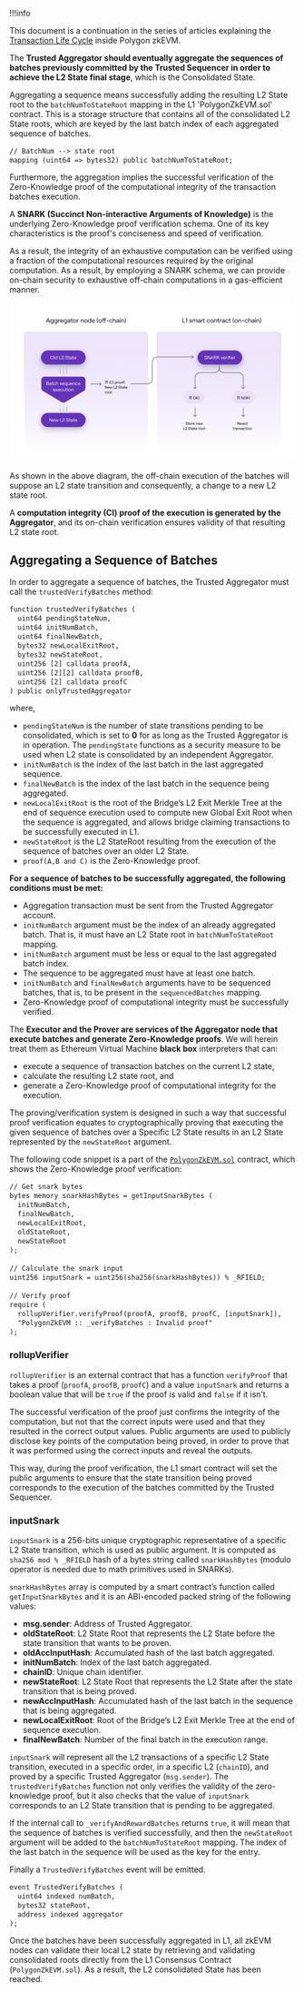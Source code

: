 
!!!info

This document is a continuation in the series of articles explaining the [<ins>Transaction Life Cycle</ins>](l2-transaction-cycle-intro.md) inside Polygon zkEVM.

The **Trusted Aggregator should eventually aggregate the sequences of batches previously committed by the Trusted Sequencer in order to achieve the L2 State final stage**, which is the Consolidated State.

Aggregating a sequence means successfully adding the resulting L2 State root to the `batchNumToStateRoot` mapping in the L1 'PolygonZkEVM.sol' contract. This is a storage structure that contains all of the consolidated L2 State roots, which are keyed by the last batch index of each aggregated sequence of batches.

```
// BatchNum --> state root
mapping (uint64 => bytes32) public batchNumToStateRoot;
```

Furthermore, the aggregation implies the successful verification of the Zero-Knowledge proof of the computational integrity of the transaction batches execution.

A **SNARK (Succinct Non-interactive Arguments of Knowledge)** is the underlying Zero-Knowledge proof verification schema. One of its key characteristics is the proof's conciseness and speed of verification.

As a result, the integrity of an exhaustive computation can be verified using a fraction of the computational resources required by the original computation. As a result, by employing a SNARK schema, we can provide on-chain security to exhaustive off-chain computations in a gas-efficient manner.

![Off-chain L2 state transition with on-chain security inheritance](../../img/zkvm/05l2-off-chain-on-chain-trans.png)

As shown in the above diagram, the off-chain execution of the batches will suppose an L2 state transition and consequently, a change to a new L2 state root. 

A **computation integrity (CI) proof of the execution is generated by the Aggregator**, and its on-chain verification ensures validity of that resulting L2 state root.

## Aggregating a Sequence of Batches

In order to aggregate a sequence of batches, the Trusted Aggregator must call the `trustedVerifyBatches` method:

```
function trustedVerifyBatches (
  uint64 pendingStateNum,
  uint64 initNumBatch,
  uint64 finalNewBatch,
  bytes32 newLocalExitRoot,
  bytes32 newStateRoot,
  uint256 [2] calldata proofA,
  uint256 [2][2] calldata proofB,
  uint256 [2] calldata proofC
) public onlyTrustedAggregator
```

​where, 

- `pendingStateNum` is the number of state transitions pending to be consolidated, which is set to **0** for as long as the Trusted Aggregator is in operation. The `pendingState` functions as a security measure to be used when L2 state is consolidated by an independent Aggregator.
- `initNumBatch` is the index of the last batch in the last aggregated sequence.
- `finalNewBatch` is the index of the last batch in the sequence being aggregated.
- `newLocalExitRoot` is the root of the Bridge’s L2 Exit Merkle Tree at the end of sequence execution used to compute new Global Exit Root when the sequence is aggregated, and allows bridge claiming transactions to be successfully executed in L1.
- `newStateRoot` is the L2 StateRoot resulting from the execution of the sequence of batches over an older L2 State.
- `proof(A,B and C)` is the Zero-Knowledge proof.

**For a sequence of batches to be successfully aggregated, the following conditions must be met:**

- Aggregation transaction must be sent from the Trusted Aggregator account.
- `initNumBatch` argument must be the index of an already aggregated batch. That is, it must have an L2 State root in `batchNumToStateRoot` mapping.
- `initNumBatch` argument must be less or equal to the last aggregated batch index.
- The sequence to be aggregated must have at least one batch.
- `initNumBatch` and `finalNewBatch` arguments have to be sequenced batches, that is, to be present in the `sequencedBatches` mapping.
- Zero-Knowledge proof of computational integrity must be successfully verified.

The **Executor and the Prover are services of the Aggregator node that execute batches and generate Zero-Knowledge proofs**. We will herein treat them as Ethereum Virtual Machine **black box** interpreters that can:

- execute a sequence of transaction batches on the current L2 state,
- calculate the resulting L2 state root, and
- generate a Zero-Knowledge proof of computational integrity for the execution.

The proving/verification system is designed in such a way that successful proof verification equates to cryptographically proving that executing the given sequence of batches over a Specific L2 State results in an L2 State represented by the `newStateRoot` argument.

The following code snippet is a part of the [`PolygonZkEVM.sol`](https://github.com/0xPolygonHermez/zkevm-contracts/blob/main/contracts/PolygonZkEVM.sol) contract, which shows the Zero-Knowledge proof verification:

```
// Get snark bytes
bytes memory snarkHashBytes = getInputSnarkBytes (
  initNumBatch,
  finalNewBatch,
  newLocalExitRoot,
  oldStateRoot,
  newStateRoot
);

// Calculate the snark input
uint256 inputSnark = uint256(sha256(snarkHashBytes)) % _RFIELD;

// Verify proof
require (
  rollupVerifier.verifyProof(proofA, proofB, proofC, [inputSnark]),
  "PolygonZkEVM :: _verifyBatches : Invalid proof"
);
```

### rollupVerifier

`rollupVerifier` is an external contract that has a function `verifyProof` that takes a proof (`proofA`, `proofB`, `proofC`) and a value `inputSnark` and returns a boolean value that will be `true` if the proof is valid and `false` if it isn’t.

The successful verification of the proof just confirms the integrity of the computation, but not that the correct inputs were used and that they resulted in the correct output values. Public arguments are used to publicly disclose key points of the computation being proved, in order to prove that it was performed using the correct inputs and reveal the outputs.

This way, during the proof verification, the L1 smart contract will set the public arguments to ensure that the state transition being proved corresponds to the execution of the batches committed by the Trusted Sequencer.

### inputSnark

`inputSnark` is a 256-bits unique cryptographic representative of a specific L2 State transition, which is used as public argument. It is computed as `sha256 mod % _RFIELD` hash of a bytes string called `snarkHashBytes` (modulo operator is needed due to math primitives used in SNARKs).

`snarkHashBytes` array is computed by a smart contract’s function called `getInputSnarkBytes` and it is an ABI-encoded packed string of the following values:

* **msg.sender**: Address of Trusted Aggregator.
* **oldStateRoot**: L2 State Root that represents the L2 State before the state transition
that wants to be proven.
* **oldAccInputHash**: Accumulated hash of the last batch aggregated.
* **initNumBatch**: Index of the last batch aggregated.
* **chainID**: Unique chain identifier.
* **newStateRoot**: L2 State Root that represents the L2 State after the state transition
that is being proved.
* **newAccInputHash**: Accumulated hash of the last batch in the sequence that is
being aggregated.
* **newLocalExitRoot**: Root of the Bridge’s L2 Exit Merkle Tree at the end of
sequence execution.
* **finalNewBatch**: Number of the final batch in the execution range.

`inputSnark` will represent all the L2 transactions of a specific L2 State transition, executed in a specific order, in a specific L2 (`chainID`), and proved by a specific Trusted Aggregator (`msg.sender`). The `trustedVerifyBatches` function not only verifies the validity of the zero-knowledge proof, but it also checks that the value of `inputSnark` corresponds to an L2 State transition that is pending to be aggregated.

If the internal call to `_verifyAndRewardBatches` returns `true`, it will mean that the sequence of batches is verified successfully, and then the `newStateRoot` argument will be added to the `batchNumToStateRoot` mapping. The index of the last batch in the sequence will be used as the key for the entry.

Finally a `TrustedVerifyBatches` event will be emitted.

```
event TrustedVerifyBatches (
  uint64 indexed numBatch,
  bytes32 stateRoot,
  address indexed aggregator
);
```

Once the batches have been successfully aggregated in L1, all zkEVM nodes can validate their local L2 state by retrieving and validating consolidated roots directly from the L1 Consensus Contract (`PolygonZkEVM.sol`). As a result, the L2 consolidated State has been reached.